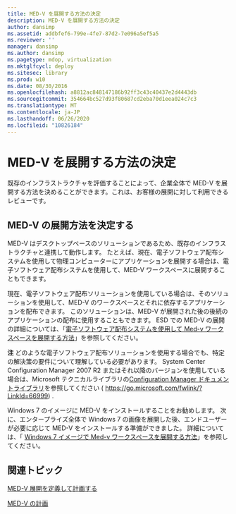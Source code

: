 ```yaml
---
title: MED-V を展開する方法の決定
description: MED-V を展開する方法の決定
author: dansimp
ms.assetid: addbfef6-799e-4fe7-87d2-7e096a5ef5a5
ms.reviewer: ''
manager: dansimp
ms.author: dansimp
ms.pagetype: mdop, virtualization
ms.mktglfcycl: deploy
ms.sitesec: library
ms.prod: w10
ms.date: 08/30/2016
ms.openlocfilehash: a8812ac848147186b92ff3c43c40437e2d4443db
ms.sourcegitcommit: 354664bc527d93f80687cd2eba70d1eea024c7c3
ms.translationtype: MT
ms.contentlocale: ja-JP
ms.lasthandoff: 06/26/2020
ms.locfileid: "10826184"
---
```

# MED-V を展開する方法の決定


既存のインフラストラクチャを評価することによって、企業全体で MED-V を展開する方法を決めることができます。これは、お客様の展開に対して利用できるレビューです。

## MED-V の展開方法を決定する


MED-V はデスクトップベースのソリューションであるため、既存のインフラストラクチャと連携して動作します。 たとえば、現在、電子ソフトウェア配布システムを使用して物理コンピューターにアプリケーションを展開する場合は、電子ソフトウェア配布システムを使用して、MED-V ワークスペースに展開することもできます。

現在、電子ソフトウェア配布ソリューションを使用している場合は、そのソリューションを使用して、MED-V のワークスペースとそれに依存するアプリケーションを配布できます。 このソリューションは、MED-V が展開された後の後続のアプリケーションの配布に使用することもできます。 ESD での MED-V の展開の詳細については、「[電子ソフトウェア配布システムを使用して Med-v ワークスペースを展開する方法](how-to-deploy-a-med-v-workspace-through-an-electronic-software-distribution-system.md)」を参照してください。

**注** どのような電子ソフトウェア配布ソリューションを使用する場合でも、特定の解決策の要件について理解している必要があります。 System Center Configuration Manager 2007 R2 またはそれ以降のバージョンを使用している場合は、Microsoft テクニカルライブラリの[Configuration Manager ドキュメントライブラリ](https://go.microsoft.com/fwlink/?LinkId=66999)を参照してください ( https://go.microsoft.com/fwlink/?LinkId=66999) .

 

Windows 7 のイメージに MED-V をインストールすることをお勧めします。 次に、エンタープライズ全体で Windows 7 の画像を展開した後、エンドユーザーが必要に応じて MED-V をインストールする準備ができました。 詳細については、「 [Windows 7 イメージで Med-v ワークスペースを展開する方法](how-to-deploy-a-med-v-workspace-in-a-windows-7-image.md)」を参照してください。

## 関連トピック


[MED-V 展開を定義して計画する](define-and-plan-your-med-v-deployment.md)

[MED-V の計画](planning-for-med-v.md)

 

 





